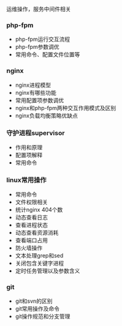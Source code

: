 运维操作，服务中间件相关

### php-fpm
* php-fpm运行交互流程
* php-fpm参数调优
* 常用命令、配置文件位置等

### nginx 
* nginx进程模型
* nginx有哪些功能
* 常用配置项参数调优
* nginx和php-fpm两种交互作用模式及区别
* nginx负载均衡策略优缺点

### 守护进程supervisor
* 作用和原理
* 配置项解释
* 常用命令

### linux常用操作
* 常用命令
* 文件权限相关
* 统计nginx 404个数
* 动态查看日志
* 查看进程状态
* 动态查看资源消耗
* 查看端口占用
* 防火墙操作
* 文本处理grep和sed
* 关闭包含关键字进程
* 定时任务管理以及参数含义

### git
* git和svn的区别
* git常用操作及命令
* git操作规范和分支管理